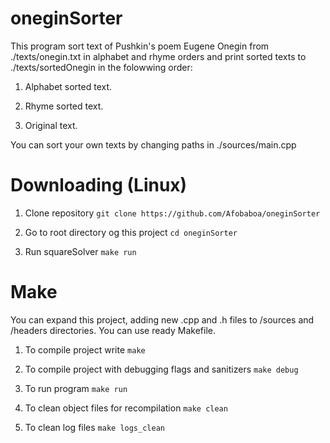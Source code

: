 # oneginSorter


This program sort text of Pushkin's poem Eugene Onegin
from ./texts/onegin.txt in alphabet and rhyme orders and
print sorted texts to ./texts/sortedOnegin in the folowwing order:

1. Alphabet sorted text.

2. Rhyme sorted text.

3. Original text.

You can sort your own texts by changing paths in ./sources/main.cpp


# Downloading (Linux)


1. Clone repository
```git clone https://github.com/Afobaboa/oneginSorter```

2. Go to root directory og
this project
```cd oneginSorter```

3. Run squareSolver
```make run```


# Make


You can expand this project, adding new .cpp
and .h files to /sources and /headers directories.
You can use ready Makefile.

1. To compile project write
```make```

2. To compile project with debugging flags and sanitizers
```make debug```

3. To run program 
```make run```

4. To clean object files for recompilation
```make clean```

5. To clean log files
```make logs_clean```